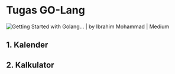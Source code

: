 # Tugas GO-Lang

![Getting Started with Golang… | by Ibrahim Mohammad | Medium](https://miro.medium.com/max/500/1*lSUb1T4YW1td0UskwsGZ1w.gif)



## 1. Kalender

## 2. Kalkulator 